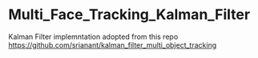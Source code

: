 # Multi_Face_Tracking_Kalman_Filter

Kalman Filter implemntation adopted from this repo
https://github.com/srianant/kalman_filter_multi_object_tracking
